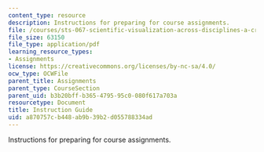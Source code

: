 ```yaml
---
content_type: resource
description: Instructions for preparing for course assignments.
file: /courses/sts-067-scientific-visualization-across-disciplines-a-critical-introduction-spring-2005/a870757cb448ab9b39b2d055788334ad_instr_guide.pdf
file_size: 63150
file_type: application/pdf
learning_resource_types:
- Assignments
license: https://creativecommons.org/licenses/by-nc-sa/4.0/
ocw_type: OCWFile
parent_title: Assignments
parent_type: CourseSection
parent_uid: b3b20bff-b365-4795-95c0-080f617a703a
resourcetype: Document
title: Instruction Guide
uid: a870757c-b448-ab9b-39b2-d055788334ad
---
```

Instructions for preparing for course assignments.